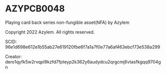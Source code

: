 # AZYPCB0048
Playing card back series non-fungible asset(NFA) by Azylem

Copyright 2022 Azylem. All rights reserved.

SCID: 96e1d698e612e1b55ab27e619120fbe6f7a1a7f0e77a6af463ebcf73e538a299

Creator: dero1qyfk5w2rvqpl9kzfd7fpteyp2k362y6audydcu2qrgcmj6vtasfkgqq9704gn
